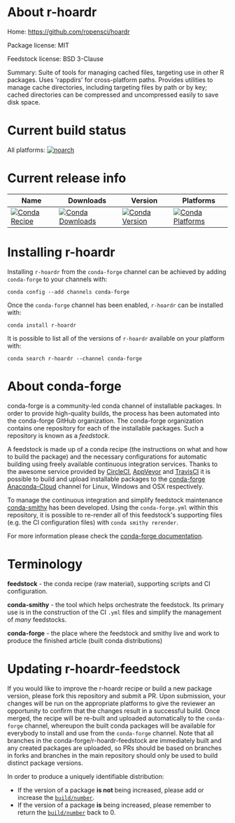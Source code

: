 About r-hoardr
==============

Home: https://github.com/ropensci/hoardr

Package license: MIT

Feedstock license: BSD 3-Clause

Summary: Suite of tools for managing cached files, targeting use in other R packages. Uses 'rappdirs' for cross-platform paths. Provides utilities to manage cache directories, including targeting files by path or by key; cached directories can be compressed and uncompressed easily to save disk space.



Current build status
====================

All platforms:
[![noarch](https://img.shields.io/circleci/project/github/conda-forge/r-hoardr-feedstock/master.svg?label=noarch)](https://circleci.com/gh/conda-forge/r-hoardr-feedstock)

Current release info
====================

| Name | Downloads | Version | Platforms |
| --- | --- | --- | --- |
| [![Conda Recipe](https://img.shields.io/badge/recipe-r--hoardr-green.svg)](https://anaconda.org/conda-forge/r-hoardr) | [![Conda Downloads](https://img.shields.io/conda/dn/conda-forge/r-hoardr.svg)](https://anaconda.org/conda-forge/r-hoardr) | [![Conda Version](https://img.shields.io/conda/vn/conda-forge/r-hoardr.svg)](https://anaconda.org/conda-forge/r-hoardr) | [![Conda Platforms](https://img.shields.io/conda/pn/conda-forge/r-hoardr.svg)](https://anaconda.org/conda-forge/r-hoardr) |

Installing r-hoardr
===================

Installing `r-hoardr` from the `conda-forge` channel can be achieved by adding `conda-forge` to your channels with:

```
conda config --add channels conda-forge
```

Once the `conda-forge` channel has been enabled, `r-hoardr` can be installed with:

```
conda install r-hoardr
```

It is possible to list all of the versions of `r-hoardr` available on your platform with:

```
conda search r-hoardr --channel conda-forge
```


About conda-forge
=================

conda-forge is a community-led conda channel of installable packages.
In order to provide high-quality builds, the process has been automated into the
conda-forge GitHub organization. The conda-forge organization contains one repository
for each of the installable packages. Such a repository is known as a *feedstock*.

A feedstock is made up of a conda recipe (the instructions on what and how to build
the package) and the necessary configurations for automatic building using freely
available continuous integration services. Thanks to the awesome service provided by
[CircleCI](https://circleci.com/), [AppVeyor](https://www.appveyor.com/)
and [TravisCI](https://travis-ci.org/) it is possible to build and upload installable
packages to the [conda-forge](https://anaconda.org/conda-forge)
[Anaconda-Cloud](https://anaconda.org/) channel for Linux, Windows and OSX respectively.

To manage the continuous integration and simplify feedstock maintenance
[conda-smithy](https://github.com/conda-forge/conda-smithy) has been developed.
Using the ``conda-forge.yml`` within this repository, it is possible to re-render all of
this feedstock's supporting files (e.g. the CI configuration files) with ``conda smithy rerender``.

For more information please check the [conda-forge documentation](https://conda-forge.org/docs/).

Terminology
===========

**feedstock** - the conda recipe (raw material), supporting scripts and CI configuration.

**conda-smithy** - the tool which helps orchestrate the feedstock.
                   Its primary use is in the construction of the CI ``.yml`` files
                   and simplify the management of *many* feedstocks.

**conda-forge** - the place where the feedstock and smithy live and work to
                  produce the finished article (built conda distributions)


Updating r-hoardr-feedstock
===========================

If you would like to improve the r-hoardr recipe or build a new
package version, please fork this repository and submit a PR. Upon submission,
your changes will be run on the appropriate platforms to give the reviewer an
opportunity to confirm that the changes result in a successful build. Once
merged, the recipe will be re-built and uploaded automatically to the
`conda-forge` channel, whereupon the built conda packages will be available for
everybody to install and use from the `conda-forge` channel.
Note that all branches in the conda-forge/r-hoardr-feedstock are
immediately built and any created packages are uploaded, so PRs should be based
on branches in forks and branches in the main repository should only be used to
build distinct package versions.

In order to produce a uniquely identifiable distribution:
 * If the version of a package **is not** being increased, please add or increase
   the [``build/number``](https://conda.io/docs/user-guide/tasks/build-packages/define-metadata.html#build-number-and-string).
 * If the version of a package **is** being increased, please remember to return
   the [``build/number``](https://conda.io/docs/user-guide/tasks/build-packages/define-metadata.html#build-number-and-string)
   back to 0.

